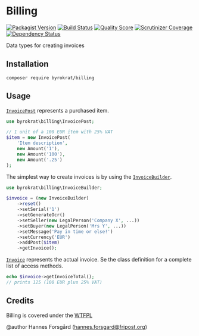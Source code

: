 Billing
=======

[![Packagist Version](https://img.shields.io/packagist/v/byrokrat/billing.svg?style=flat-square)](https://packagist.org/packages/byrokrat/billing)
[![Build Status](https://img.shields.io/travis/byrokrat/billing/master.svg?style=flat-square)](https://travis-ci.org/byrokrat/billing)
[![Quality Score](https://img.shields.io/scrutinizer/g/byrokrat/billing.svg?style=flat-square)](https://scrutinizer-ci.com/g/byrokrat/billing)
[![Scrutinizer Coverage](https://img.shields.io/scrutinizer/coverage/g/byrokrat/billing.svg?style=flat-square)](https://scrutinizer-ci.com/g/byrokrat/billing/?branch=master)
[![Dependency Status](https://img.shields.io/gemnasium/byrokrat/billing.svg?style=flat-square)](https://gemnasium.com/byrokrat/billing)

Data types for creating invoices

Installation
------------
```shell
composer require byrokrat/billing
```

Usage
-----
[`InvoicePost`](/src/InvoicePost.php) represents a purchased item.

```php
use byrokrat\billing\InvoicePost;

// 1 unit of a 100 EUR item with 25% VAT
$item = new InvoicePost(
    'Item description',
    new Amount('1'),
    new Amount('100'),
    new Amount('.25')
);
```

The simplest way to create invoices is by using the [`InvoiceBuilder`](/src/InvoiceBuilder.php).

```php
use byrokrat\billing\InvoiceBuilder;

$invoice = (new InvoiceBuilder)
    ->reset()
    ->setSerial('1')
    ->setGenerateOcr()
    ->setSeller(new LegalPerson('Company X', ...))
    ->setBuyer(new LegalPerson('Mrs Y', ...))
    ->setMessage('Pay in time or else!')
    ->setCurrency('EUR')
    ->addPost($item)
    ->getInvoice();
```

[`Invoice`](/src/Invoice.php) represents the actual invoice. Se the class
definition for a complete list of access methods.

```php
echo $invoice->getInvoiceTotal();
// prints 125 (100 EUR plus 25% VAT)
```

Credits
-------
Billing is covered under the [WTFPL](http://www.wtfpl.net/)

@author Hannes Forsgård (hannes.forsgard@fripost.org)
